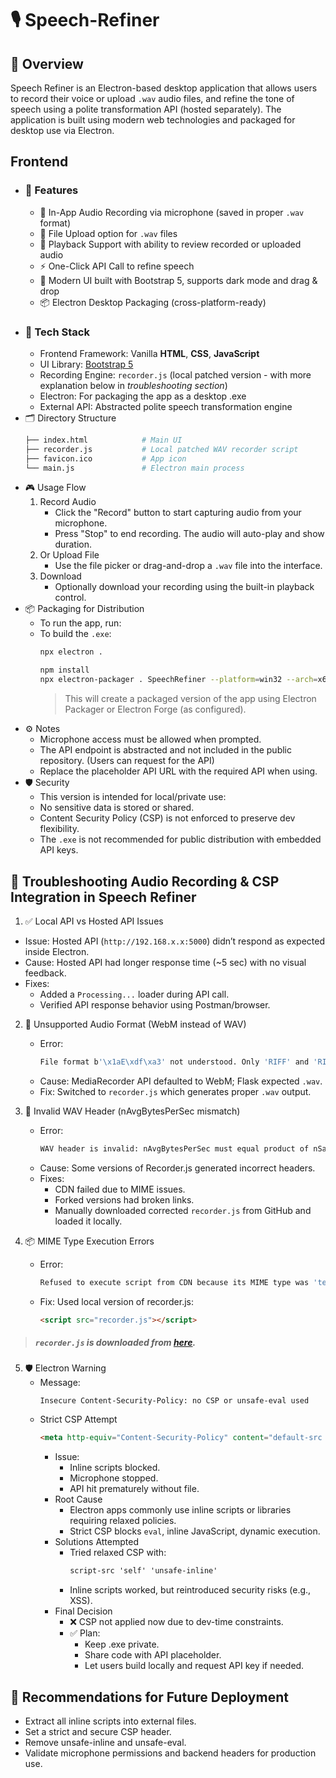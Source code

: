 # 🎙️ Speech-Refiner

## 📌 Overview
Speech Refiner is an Electron-based desktop application that allows users to record their voice or upload `.wav` audio files, and refine the tone of speech using a polite transformation API (hosted separately). The application is built using modern web technologies and packaged for desktop use via Electron.

## Frontend
  - ### 🚀 Features
    - 🎤 In-App Audio Recording via microphone (saved in proper `.wav` format)
    - 📁 File Upload option for `.wav` files
    - 🔁 Playback Support with ability to review recorded or uploaded audio
    - ⚡ One-Click API Call to refine speech
    - 🌙 Modern UI built with Bootstrap 5, supports dark mode and drag & drop
    - 📦 Electron Desktop Packaging (cross-platform-ready)   
  - ### 🧩 Tech Stack
    - Frontend Framework: Vanilla **HTML**, **CSS**, **JavaScript**
    - UI Library: [Bootstrap 5](https://getbootstrap.com/)
    - Recording Engine: `recorder.js` (local patched version - with more explanation below in *troubleshooting section*)
    - Electron: For packaging the app as a desktop .exe
    - External API: Abstracted polite speech transformation engine
  - 🗂️ Directory Structure
    ```graphql
    ├── index.html            # Main UI
    ├── recorder.js           # Local patched WAV recorder script
    ├── favicon.ico           # App icon
    └── main.js               # Electron main process
    ```
  - 🎮 Usage Flow
    1. Record Audio
       - Click the "Record" button to start capturing audio from your microphone.
       - Press "Stop" to end recording. The audio will auto-play and show duration.
    2. Or Upload File
       - Use the file picker or drag-and-drop a `.wav` file into the interface.
    3. Download
       - Optionally download your recording using the built-in playback control.
  - 📦 Packaging for Distribution
    - To run the app, run:
    - To build the `.exe`:
      ```bash
      npx electron .
      ```
      ```bash
      npm install
      npx electron-packager . SpeechRefiner --platform=win32 --arch=x64 --icon=favicon.ico --overwrite
      ```
      > This will create a packaged version of the app using Electron Packager or Electron Forge (as configured).
  - ⚙️ Notes
    - Microphone access must be allowed when prompted.
    - The API endpoint is abstracted and not included in the public repository. (Users can request for the API)
    - Replace the placeholder API URL with the required API when using.
  - 🛡️ Security
    - This version is intended for local/private use:
    - No sensitive data is stored or shared.
    - Content Security Policy (CSP) is not enforced to preserve dev flexibility.
    - The `.exe` is not recommended for public distribution with embedded API keys.



## 📄 Troubleshooting Audio Recording & CSP Integration in Speech Refiner
1. ✅ Local API vs Hosted API Issues
  - Issue: Hosted API (`http://192.168.x.x:5000`) didn’t respond as expected inside Electron.
  - Cause: Hosted API had longer response time (~5 sec) with no visual feedback.
  - Fixes:
      - Added a `Processing...` loader during API call.
      - Verified API response behavior using Postman/browser.
   
2. 🚫 Unsupported Audio Format (WebM instead of WAV)
   - Error:
     ```bash
     File format b'\x1aE\xdf\xa3' not understood. Only 'RIFF' and 'RIFX' supported.
     ```
   - Cause: MediaRecorder API defaulted to WebM; Flask expected `.wav`.
   - Fix: Switched to `recorder.js` which generates proper `.wav` output.

3. 📛 Invalid WAV Header (nAvgBytesPerSec mismatch)
   - Error:
     ```bash
     WAV header is invalid: nAvgBytesPerSec must equal product of nSamplesPerSec and nBlockAlign
     ```
   - Cause: Some versions of Recorder.js generated incorrect headers.
   - Fixes:
       - CDN failed due to MIME issues.
       - Forked versions had broken links.
       - Manually downloaded corrected `recorder.js` from GitHub and loaded it locally.
    
4. 📦 MIME Type Execution Errors
   - Error:
     ```bash
     Refused to execute script from CDN because its MIME type was 'text/plain'
     ```
   - Fix: Used local version of recorder.js:
     ```html
     <script src="recorder.js"></script>
     ```

> ##### `recorder.js` is downloaded from [here](https://raw.githubusercontent.com/sophister/recorderjs-ex/master/dist/recorder.js).

5. 🛡️ Electron Warning
   - Message:
     ```console
     Insecure Content-Security-Policy: no CSP or unsafe-eval used
     ```
   - Strict CSP Attempt
     ```html
     <meta http-equiv="Content-Security-Policy" content="default-src 'self'; script-src 'self'; connect-src http://192.168.1.5:5000;">
     ```
     - Issue:
       - Inline scripts blocked.
       - Microphone stopped.
       - API hit prematurely without file.
     - Root Cause
       - Electron apps commonly use inline scripts or libraries requiring relaxed policies.
       - Strict CSP blocks `eval`, inline JavaScript, dynamic execution.
     - Solutions Attempted
       - Tried relaxed CSP with:
         ```html
         script-src 'self' 'unsafe-inline'
         ```
       - Inline scripts worked, but reintroduced security risks (e.g., XSS).
     - Final Decision
       - ❌ CSP not applied now due to dev-time constraints.
       - ✅ Plan:
         - Keep .exe private.
         - Share code with API placeholder.
         - Let users build locally and request API key if needed.

## 🧭 Recommendations for Future Deployment
- Extract all inline scripts into external files.
- Set a strict and secure CSP header.
- Remove unsafe-inline and unsafe-eval.
- Validate microphone permissions and backend headers for production use.
